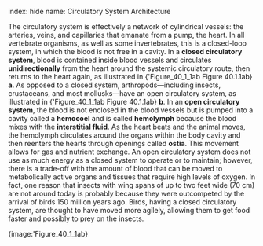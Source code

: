 index: hide
name: Circulatory System Architecture

The circulatory system is effectively a network of cylindrical vessels: the arteries, veins, and capillaries that emanate from a pump, the heart. In all vertebrate organisms, as well as some invertebrates, this is a closed-loop system, in which the blood is not free in a cavity. In a  **closed circulatory system**, blood is contained inside blood vessels and circulates  **unidirectionally** from the heart around the systemic circulatory route, then returns to the heart again, as illustrated in {'Figure_40_1_1ab Figure 40.1.1ab} **a**. As opposed to a closed system, arthropods—including insects, crustaceans, and most mollusks—have an open circulatory system, as illustrated in {'Figure_40_1_1ab Figure 40.1.1ab} **b**. In an  **open circulatory system**, the blood is not enclosed in the blood vessels but is pumped into a cavity called a  **hemocoel** and is called  **hemolymph** because the blood mixes with the  **interstitial fluid**. As the heart beats and the animal moves, the hemolymph circulates around the organs within the body cavity and then reenters the hearts through openings called  **ostia**. This movement allows for gas and nutrient exchange. An open circulatory system does not use as much energy as a closed system to operate or to maintain; however, there is a trade-off with the amount of blood that can be moved to metabolically active organs and tissues that require high levels of oxygen. In fact, one reason that insects with wing spans of up to two feet wide (70 cm) are not around today is probably because they were outcompeted by the arrival of birds 150 million years ago. Birds, having a closed circulatory system, are thought to have moved more agilely, allowing them to get food faster and possibly to prey on the insects.


{image:'Figure_40_1_1ab}
        
